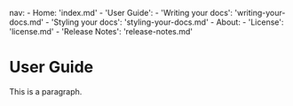 <!DOCTYPE html>
<html>
<head>
<div align = center> <title>Page Title</title> </div>
</head>
<body>

nav:
    - Home: 'index.md'
    - 'User Guide':
        - 'Writing your docs': 'writing-your-docs.md'
        - 'Styling your docs': 'styling-your-docs.md'
    - About:
        - 'License': 'license.md'
        - 'Release Notes': 'release-notes.md'

<h1>User Guide</h1>
<p>This is a paragraph.</p>

</body>
</html>

